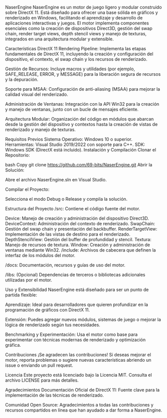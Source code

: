 NaserEngine
NaserEngine es un motor de juego ligero y modular construido sobre DirectX 11. Está diseñado para ofrecer una base sólida en gráficos y renderizado en Windows, facilitando el aprendizaje y desarrollo de aplicaciones interactivas y juegos. El motor implementa componentes esenciales como la creación de dispositivos Direct3D, gestión del swap chain, render target views, depth stencil views y manejo de texturas, integrados en una arquitectura modular y extensible.

Características
DirectX 11 Rendering Pipeline:
Implementa las etapas fundamentales de DirectX 11, incluyendo la creación y configuración del dispositivo, el contexto, el swap chain y los recursos de renderizado.

Gestión de Recursos:
Incluye macros y utilidades (por ejemplo, SAFE_RELEASE, ERROR, y MESSAGE) para la liberación segura de recursos y la depuración.

Soporte para MSAA:
Configuración de anti-aliasing (MSAA) para mejorar la calidad visual del renderizado.

Administración de Ventanas:
Integración con la API Win32 para la creación y manejo de ventanas, junto con un bucle de mensajes eficiente.

Arquitectura Modular:
Organización del código en módulos que abarcan desde la gestión del dispositivo y contextos hasta la creación de vistas de renderizado y manejo de texturas.

Requisitos Previos
Sistema Operativo: Windows 10 o superior.
Herramientas: Visual Studio 2019/2022 con soporte para C++.
SDK: Windows SDK (DirectX está incluido).
Instalación y Compilación
Clonar el Repositorio:

bash
Copy
git clone https://github.com/69-bits/NaserEngine.git
Abrir la Solución:

Abre el archivo NaserEngine.sln en Visual Studio.

Compilar el Proyecto:

Selecciona el modo Debug o Release y compila la solución.

Estructura del Proyecto
/src:
Contiene el código fuente del motor.

Device: Manejo de creación y administración del dispositivo Direct3D.
DeviceContext: Administración del contexto de renderizado.
SwapChain: Gestión del swap chain y presentación del backbuffer.
RenderTargetView: Implementación de las vistas de destino para el renderizado.
DepthStencilView: Gestión del buffer de profundidad y stencil.
Textura: Manejo de recursos de textura.
Window: Creación y administración de ventanas mediante Win32.
/include:
Archivos de cabecera que definen la interfaz de los módulos del motor.

/docs:
Documentación, recursos y guías de uso del motor.

/libs:
(Opcional) Dependencias de terceros o bibliotecas adicionales utilizadas por el motor.

Uso y Extensibilidad
NaserEngine está diseñado para ser un punto de partida flexible:

Aprendizaje:
Ideal para desarrolladores que quieren profundizar en la programación de gráficos con DirectX 11.

Extensión:
Puedes agregar nuevos módulos, sistemas de juego o mejorar la lógica de renderizado según tus necesidades.

Benchmarking y Experimentación:
Usa el motor como base para experimentar con técnicas modernas de renderizado y optimización gráfica.

Contribuciones
¡Se agradecen las contribuciones!
Si deseas mejorar el motor, reporta problemas o sugiere nuevas características abriendo un issue o enviando un pull request.

Licencia
Este proyecto está licenciado bajo la Licencia MIT. Consulta el archivo LICENSE para más detalles.

Agradecimientos
Documentación Oficial de DirectX 11:
Fuente clave para la implementación de las técnicas de renderizado.

Comunidad Open Source:
Agradecimientos a todas las contribuciones y recursos compartidos en línea que han ayudado a dar forma a NaserEngine.

